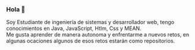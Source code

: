 ### Hola  👋

Soy Estudiante de ingeniería de sistemas y desarrollador web, tengo conocimientos en Java, JavaScript, Htlm, Css y MEAN.<br>
Me gusta aprender de manera autonoma y enfrentarme a nuevos retos, en algunas ocaciones algunos de esos retos estarán como repositorios.


